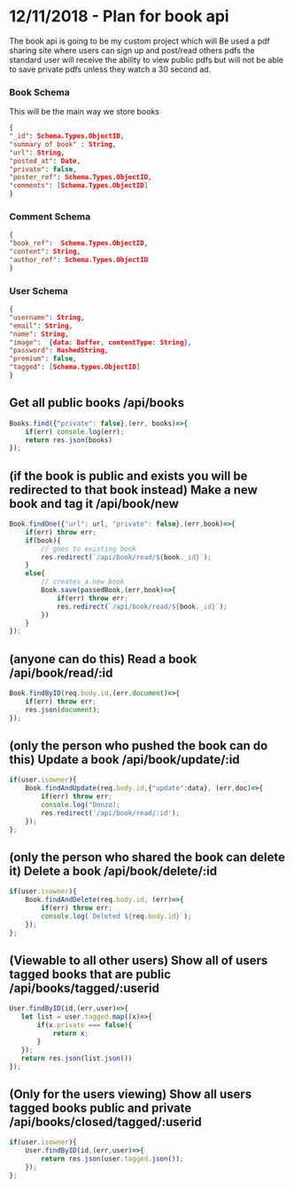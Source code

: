# 12/11/2018 - Plan for book api 
The book api is going to be my custom project which will 
Be used a pdf sharing site where users can sign up and post/read others pdfs the standard user will receive the ability to view public pdfs but will not be able to save private pdfs unless they watch a 30 second ad.

### Book Schema
This will be the main way we store books  

``` json
{
"_id": Schema.Types.ObjectID,
"summary of book" : String,
"url": String,
"posted_at": Date,
"private": false,
"poster_ref": Schema.Types.ObjectID,
"comments": [Schema.Types.ObjectID]
}
```

### Comment Schema

``` json 
{
"book_ref":  Schema.Types.ObjectID,
"content": String,
"author_ref": Schema.Types.ObjectID
}
```

### User Schema

``` json
{
"username": String,
"email": String,
"name": String,
"image":  {data: Buffer, contentType: String},
"password": HashedString,
"premium": false,
"tagged": [Schema.types.ObjectID]
}
```

## Get all public books /api/books

``` javascript
Books.find({"private": false},(err, books)=>{
	if(err) console.log(err);
	return res.json(books)
});
```

## (if the book is public and exists you will be redirected to that book instead) Make a new book and tag it  /api/book/new

``` javascript
Book.findOne({"url": url, "private": false},(err,book)=>{
    if(err) throw err;
    if(book){
        // goes to existing book
        res.redirect(`/api/book/read/${book._id}`);
    }
    else{
        // creates a new book 
        Book.save(passedBook,(err,book)=>{
            if(err) throw err;
            res.redirect(`/api/book/read/${book._id}`);
        })
    }
});
```

##  (anyone can do this) Read a book /api/book/read/:id

``` javascript
Book.findByID(req.body.id,(err,document)=>{
    if(err) throw err;
    res.json(document);
});
```

## (only the person who pushed the book can do this) Update a book /api/book/update/:id

```javascript
if(user.isowner){
    Book.findAndUpdate(req.body.id,{"update":data}, (err,doc)=>{
        if(err) throw err;
        console.log("Donzo);
        res.redirect('/api/book/read/:id');
    });
};
```

## (only the person who shared the book can delete it) Delete a book /api/book/delete/:id

```javascript
if(user.isowner){
    Book.findAndDelete(req.body.id, (err)=>{
        if(err) throw err;
        console.log(`Deleted ${req.body.id}`);
    });
};
```

## (Viewable to all other users) Show all of users tagged books that are public /api/books/tagged/:userid

```javascript
User.findByID(id,(err,user)=>{
   let list = user.tagged.map((x)=>{
       if(x.private === false){
           return x;
       }
   });
   return res.json(list.json())
});
```

## (Only for the users viewing) Show all users tagged books public and private /api/books/closed/tagged/:userid

``` javascript
if(user.isowner){
    User.findByID(id,(err,user)=>{
        return res.json(user.tagged.json());
    });
};
```
